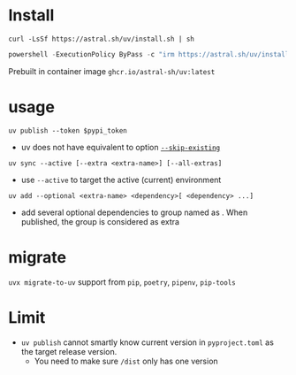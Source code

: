 

# Install

```shell
curl -LsSf https://astral.sh/uv/install.sh | sh
```

```powershell
powershell -ExecutionPolicy ByPass -c "irm https://astral.sh/uv/install.ps1 | iex"
```

Prebuilt in container image `ghcr.io/astral-sh/uv:latest`
# usage
`uv publish --token $pypi_token`
- uv does not have equivalent to option [`--skip-existing`](https://github.com/astral-sh/uv/issues/7917)

`uv sync --active [--extra <extra-name>] [--all-extras]`
- use `--active` to target the active (current) environment

`uv add --optional <extra-name> <dependency>[ <dependency> ...]`
- add several optional dependencies to group named as <extra-name>. When published, the group is considered as extra
# migrate
`uvx migrate-to-uv` support from `pip`, `poetry`, `pipenv`, `pip-tools`

# Limit
- `uv publish` cannot smartly know current version in `pyproject.toml` as the target release version. 
  - You need to make sure `/dist` only has one version  
